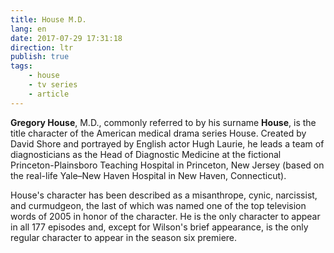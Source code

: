 ```yaml
---
title: House M.D.
lang: en
date: 2017-07-29 17:31:18
direction: ltr
publish: true
tags:
    - house
    - tv series
    - article
---
```


**Gregory House**, M.D., commonly referred to by his surname **House**, is the title character of the American medical drama series House. Created by David Shore and portrayed by English actor Hugh Laurie, he leads a team of diagnosticians as the Head of Diagnostic Medicine at the fictional Princeton-Plainsboro Teaching Hospital in Princeton, New Jersey (based on the real-life Yale–New Haven Hospital in New Haven, Connecticut).

House's character has been described as a misanthrope, cynic, narcissist, and curmudgeon, the last of which was named one of the top television words of 2005 in honor of the character. He is the only character to appear in all 177 episodes and, except for Wilson's brief appearance, is the only regular character to appear in the season six premiere.